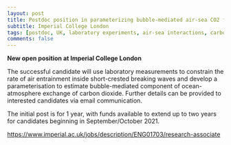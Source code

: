 ```yaml
---
layout: post
title: Postdoc position in parameterizing bubble-mediated air-sea CO2 fluxes (London, UK)
subtitle: Imperial College London
tags: [postdoc, UK, laboratory experiments, air-sea interactions, carbon]
comments: false
---
```


**New open position at Imperial College London**

The successful candidate will use laboratory measurements to constrain the rate of air entrainment inside short-crested breaking waves and develop a parameterisation to estimate bubble-mediated component of ocean-atmosphere exchange of carbon dioxide. Further details can be provided to interested candidates via email communication.

The initial post is for 1 year, with funds available to extend up to two years for candidates beginning in September/October 2021.

https://www.imperial.ac.uk/jobs/description/ENG01703/research-associate 
